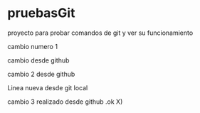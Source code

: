 # pruebasGit
proyecto para probar comandos de git y ver su funcionamiento

cambio numero 1

cambio desde github

cambio 2 desde github 

Linea nueva desde git local

cambio 3  realizado desde github .ok X)
